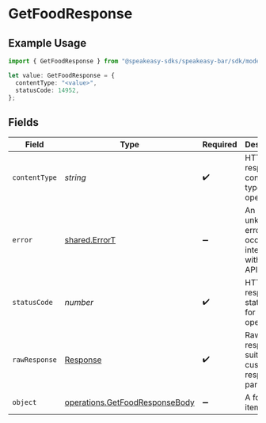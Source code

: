 # GetFoodResponse

## Example Usage

```typescript
import { GetFoodResponse } from "@speakeasy-sdks/speakeasy-bar/sdk/models/operations";

let value: GetFoodResponse = {
  contentType: "<value>",
  statusCode: 14952,
};
```

## Fields

| Field                                                                                   | Type                                                                                    | Required                                                                                | Description                                                                             |
| --------------------------------------------------------------------------------------- | --------------------------------------------------------------------------------------- | --------------------------------------------------------------------------------------- | --------------------------------------------------------------------------------------- |
| `contentType`                                                                           | *string*                                                                                | :heavy_check_mark:                                                                      | HTTP response content type for this operation                                           |
| `error`                                                                                 | [shared.ErrorT](../../../sdk/models/shared/errort.md)                                   | :heavy_minus_sign:                                                                      | An unknown error occurred interacting with the API.                                     |
| `statusCode`                                                                            | *number*                                                                                | :heavy_check_mark:                                                                      | HTTP response status code for this operation                                            |
| `rawResponse`                                                                           | [Response](https://developer.mozilla.org/en-US/docs/Web/API/Response)                   | :heavy_check_mark:                                                                      | Raw HTTP response; suitable for custom response parsing                                 |
| `object`                                                                                | [operations.GetFoodResponseBody](../../../sdk/models/operations/getfoodresponsebody.md) | :heavy_minus_sign:                                                                      | A food item.                                                                            |